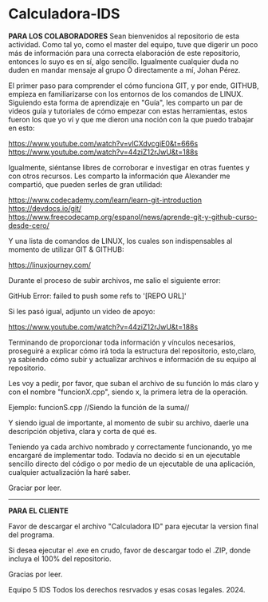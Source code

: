 # Calculadora-IDS

**PARA LOS COLABORADORES**
Sean bienvenidos al repositorio de esta actividad.
Como tal yo, como el master del equipo, tuve que digerir un poco más de información para una correcta elaboración de este repositorio, entonces lo suyo
es en sí, algo sencillo. Igualmente cualquier duda no duden en mandar mensaje al grupo Ó directamente a mí, Johan Pérez.

El primer paso para comprender el cómo funciona GIT, y por ende, GITHUB, empieza en familiarizarse con los entornos de los comandos de LINUX.
Siguiendo esta forma de aprendizaje en "Guía", les comparto un par de videos guía y tutoriales de cómo empezar con estas herramientas,
estos fueron los que yo ví y que me dieron una noción con la que puedo trabajar en esto:

  https://www.youtube.com/watch?v=vlCXdvcgiE0&t=666s
  https://www.youtube.com/watch?v=44ziZ12rJwU&t=188s

Igualmente, siéntanse libres de corroborar e investigar en otras fuentes y con otros recursos.
Les comparto la información que Alexander me compartió, que pueden serles de gran utilidad:

  https://www.codecademy.com/learn/learn-git-introduction
  https://devdocs.io/git/
  https://www.freecodecamp.org/espanol/news/aprende-git-y-github-curso-desde-cero/

Y una lista de comandos de LINUX, los cuales son indispensables al momento de utilizar GIT & GITHUB:

  https://linuxjourney.com/

Durante el proceso de subir archivos, me salio el siguiente error:

  GitHub Error: failed to push some refs to '[REPO URL]'

Si les pasó igual, adjunto un video de apoyo:

  https://www.youtube.com/watch?v=44ziZ12rJwU&t=188s


Terminando de proporcionar toda información y vínculos necesarios, proseguiré a explicar cómo irá toda la estructura del repositorio,
esto,claro, ya sabiendo cómo subir y actualizar archivos e información de su equipo al repositorio.

Les voy a pedir, por favor, que suban el archivo de su función lo más claro y con el nombre "funcionX.cpp", siendo x, la primera letra de la operación.

  Ejemplo: funcionS.cpp   //Siendo la función de la suma//

Y siendo igual de importante, al momento de subir su archivo, daerle una descripción objetiva, clara y corta de qué es.

Teniendo ya cada archivo nombrado y correctamente funcionando, yo me encargaré de implementar todo. Todavía no decido si en un ejecutable sencillo directo del código
o por medio de un ejecutable de una aplicación, cualquier actualización la haré saber.

Graciar por leer.

-----------------------------------------------------------------------------------------------------------------------------------------------------------------------

**PARA EL CLIENTE**

Favor de descargar el archivo "Calculadora ID" para ejecutar la version final del programa.

Si desea ejecutar el .exe en crudo, favor de descargar todo el .ZIP, donde incluya el 100% del repositorio.

Gracias por leer.




Equipo 5 IDS
Todos los derechos resrvados y esas cosas legales.
2024.
